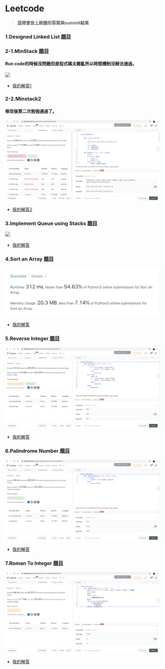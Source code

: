 # Leetcode
> **這裡會放上刷題的答案與summit結果**



### 1.Designed Linked List [題目](https://leetcode.com/problems/design-linked-list/)



### 2-1.MinStack [題目](https://leetcode.com/problems/min-stack/)
#### Run code的時候沒問題但是程式碼太雜亂所以時間機制沒辦法通過。
![](/LeetCode/Summits/minstack.png)
* [我的解答1](https://github.com/tonyforreal/Tony-learning-note/blob/master/LeetCode/Minstack1.py)

### 2-2.Minstack2
#### 修改後第二次勉強通過了。
![](/LeetCode/Summits/minstack2.png)
* [我的解答2](https://github.com/tonyforreal/Tony-learning-note/blob/master/LeetCode/Minstack2.py)

### 3.Implement Queue using Stacks [題目](https://leetcode.com/problems/implement-queue-using-stacks/)
![](/LeetCode/Summits/Queue.png)
* [我的解答](https://github.com/tonyforreal/Tony-learning-note/blob/master/LeetCode/Queue.py)


### 4.Sort an Array [題目](https://leetcode.com/problems/sort-an-array/submissions/)
![](/LeetCode/Summits/SortanArray.png)
* [我的解答](https://github.com/tonyforreal/Tony-learning-note/blob/master/LeetCode/SortAnArray.py)

### 5.Reverse Integer [題目](https://leetcode.com/problems/reverse-integer/)
![](/LeetCode/Summits/reverse-integer.png)
* [我的解答](https://github.com/tonyforreal/Tony-learning-note/blob/master/LeetCode/Reverse-Integer.py)

### 6.Palindrome Number [題目](https://leetcode.com/problems/palindrome-number/)
![](/LeetCode/Summits/palindrome-number.png)
* [我的解答](https://github.com/tonyforreal/Tony-learning-note/blob/master/LeetCode/Palindrome-Number.py)

### 7.Roman To Integer [題目](https://leetcode.com/problems/roman-to-integer/)
![](/LeetCode/Summits/roman-to-integer.png)
* [我的解答](https://github.com/tonyforreal/Tony-learning-note/blob/master/LeetCode/Roman-To-Integer.py)
